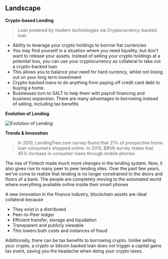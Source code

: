 

## Landscape

**Crypto-based Lending**
  > Loan powered by modern technologies via Cryptocurrency-backed loan 
* Ability to leverage your crypto holdings to borrow fiat currencies
* You may find yourself in a situation where you need liquidity, but don't want to release your assets. Instead of selling your crypto holdings at a potential loss, you can use your cryptocurrency as collateral to take out a crypto-backed loan
* This allows you to balance your need for hard currency, whilst not losing out on your long term investment
* Crypto-backed loans to do anything from paying off credit card debt to buying a home. 
* Businesses turn to SALT to help them with payroll financing and business expansion. There are many advantages to borrowing instead of selling, including tax benefits

**Evolution of Lending**

![Evolution of Lending](../Images/evolution_of_lending.png)

**Trends & Innovation**
  > In 2010, LendingTree.com survey found that 21% of prospective home loan consumers shopped online. 
  > In 2015, BBVA survey states that 45% increase in consumer loans through mobile phones.

The rise of Fintech made much more changes in the lending system. Now, it also gives rise to many peer to peer lending sites. Over the past few years, we've come to realize that lending is no longer constrained to the doors and floors of a bank. The people are completely moving to the automated world where everything available online inside their smart phones


A new innovation in the finance industry, blockchain assets are ideal collateral because
  * They exist in a distributed
  * Peer-to-Peer ledger
  * Efficient transfer, storage and liquidation
  * Transparent and publicly viewable
  * This lowers both costs and instances of fraud

  Additionally, there can be tax benefits to borrowing crypto. Unlike selling your crypto, a crypto or bitcoin backed loan does not trigger a capital gains tax event, saving you the headache when doing your crypto taxes.